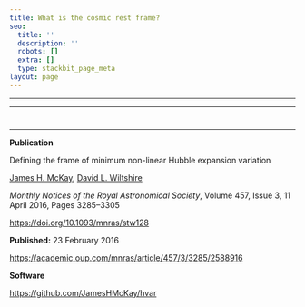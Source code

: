```yaml
---
title: What is the cosmic rest frame?
seo:
  title: ''
  description: ''
  robots: []
  extra: []
  type: stackbit_page_meta
layout: page
---
```

****

****

#

****

**Publication**

Defining the frame of minimum non-linear Hubble expansion variation

[James H. McKay](javascript:;), [David L. Wiltshire](javascript:;)

*Monthly Notices of the Royal Astronomical Society*, Volume 457, Issue 3, 11 April 2016, Pages 3285–3305

<https://doi.org/10.1093/mnras/stw128>

**Published:** 23 February 2016

<https://academic.oup.com/mnras/article/457/3/3285/2588916>

**Software**

<https://github.com/JamesHMcKay/hvar>







